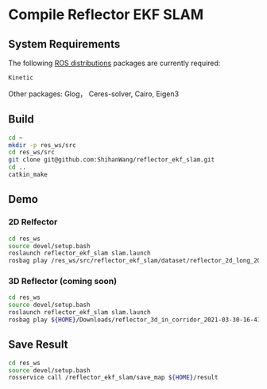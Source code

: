 # Compile Reflector EKF SLAM

## System Requirements

The following [ROS distributions](wiki.ros.org/Distributions) packages are currently required:

~~~bash
Kinetic
~~~

Other packages: Glog， Ceres-solver, Cairo, Eigen3

## Build

```bash
cd ~
mkdir -p res_ws/src
cd res_ws/src
git clone git@github.com:ShihanWang/reflector_ekf_slam.git
cd ..
catkin_make
```

## Demo

### 2D Relfector

~~~bash
cd res_ws
source devel/setup.bash
roslaunch reflector_ekf_slam slam.launch 
rosbag play /res_ws/src/reflector_ekf_slam/dataset/reflector_2d_long_2021-03-30-19-13-53.bag
~~~

### 3D Reflector (coming soon)

```bash
cd res_ws
source devel/setup.bash
roslaunch reflector_ekf_slam slam.launch 
rosbag play ${HOME}/Downloads/reflector_3d_in_corridor_2021-03-30-16-41-23.bag
```

## Save Result

~~~bash
cd res_ws
source devel/setup.bash
rosservice call /reflector_ekf_slam/save_map ${HOME}/result
~~~